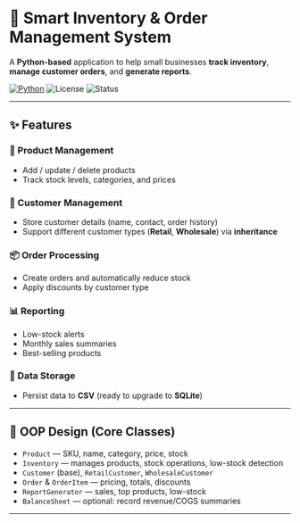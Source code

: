 # 📌 Smart Inventory & Order Management System

A **Python-based** application to help small businesses **track inventory**, **manage customer orders**, and **generate reports**.

<p align="left">
  <a href="https://www.python.org/downloads/"><img alt="Python" src="https://img.shields.io/badge/Python-3.10%2B-blue.svg"></a>
  <img alt="License" src="https://img.shields.io/badge/License-MIT-green.svg">
  <img alt="Status" src="https://img.shields.io/badge/Status-Active-success">
</p>

---

## ✨ Features

### 🛒 Product Management
- Add / update / delete products  
- Track stock levels, categories, and prices

### 👥 Customer Management
- Store customer details (name, contact, order history)
- Support different customer types (**Retail**, **Wholesale**) via **inheritance**

### 📦 Order Processing
- Create orders and automatically reduce stock
- Apply discounts by customer type

### 📊 Reporting
- Low-stock alerts
- Monthly sales summaries
- Best-selling products

### 💾 Data Storage
- Persist data to **CSV** (ready to upgrade to **SQLite**)

---

## 🧱 OOP Design (Core Classes)

- `Product` — SKU, name, category, price, stock
- `Inventory` — manages products, stock operations, low-stock detection
- `Customer` (base), `RetailCustomer`, `WholesaleCustomer`
- `Order` & `OrderItem` — pricing, totals, discounts
- `ReportGenerator` — sales, top products, low-stock
- `BalanceSheet` — optional: record revenue/COGS summaries

---


